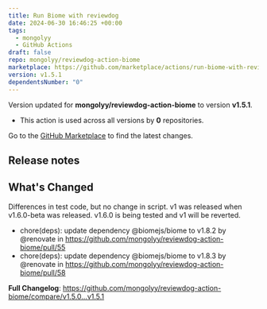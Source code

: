 ```yaml
---
title: Run Biome with reviewdog
date: 2024-06-30 16:46:25 +00:00
tags:
  - mongolyy
  - GitHub Actions
draft: false
repo: mongolyy/reviewdog-action-biome
marketplace: https://github.com/marketplace/actions/run-biome-with-reviewdog
version: v1.5.1
dependentsNumber: "0"
---
```



Version updated for **mongolyy/reviewdog-action-biome** to version **v1.5.1**.
- This action is used across all versions by **0** repositories.

Go to the [GitHub Marketplace](https://github.com/marketplace/actions/run-biome-with-reviewdog) to find the latest changes.

## Release notes

## What's Changed

Differences in test code, but no change in script.
v1 was released when v1.6.0-beta was released.
v1.6.0 is being tested and v1 will be reverted.

* chore(deps): update dependency @biomejs/biome to v1.8.2 by @renovate in https://github.com/mongolyy/reviewdog-action-biome/pull/55
* chore(deps): update dependency @biomejs/biome to v1.8.3 by @renovate in https://github.com/mongolyy/reviewdog-action-biome/pull/58


**Full Changelog**: https://github.com/mongolyy/reviewdog-action-biome/compare/v1.5.0...v1.5.1
